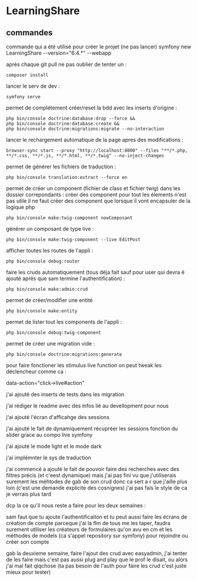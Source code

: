 # LearningShare

## commandes

commande qui a été utilisé pour créer le projet (ne pas lancer)
symfony new LearningShare --version="6.4.\*" --webapp

après chaque git pull ne pas oublier de tenter un :

```
composer install
```

lancer le serv de dev :

```
symfony serve
```

permet de complétement créer/reset la bdd avec les inserts d'origine :

```
php bin/console doctrine:database:drop --force &&
php bin/console doctrine:database:create &&
php bin/console doctrine:migrations:migrate --no-interaction
```

lancer le rechargement automatique de la page apres des modifications :

```
browser-sync start --proxy "http://localhost:8000" --files "**/*.php, **/*.css, **/*.js, **/*.html, **/*.twig" --no-inject-changes
```

permet de générer les fichiers de traduction :

```
php bin/console translation:extract --force en
```

permet de créer un component (fichier de class et fichier twig) dans les dossier correpondants :
créer des component pour tout les élements n'est pas utile
il ne faut créer des component que lorsque il vont encapsuler de la logique php

```
php bin/console make:twig-component nowComposant
```

générer un composant de type live :

```
php bin/console make:twig-component --live EditPost
```

afficher toutes les routes de l'appli :

```
php bin/console debug:router
```

faire les cruds automatiquement (tous déja fait sauf pour user qui devra ê ajouté après que sam termine l'authentification) :

```
php bin/console make:admin:crud
```

permet de créer/modifier une entité

```
php bin/console make:entity
```

permet de lister tout les components de l'appli :

```
php bin/console debug:twig-component
```

permet de créer une migration vide :

```
php bin/console doctrine:migrations:generate
```

pour faire fonctioner les stimulus live function on peut tweak les déclencheur comme ca :

data-action="click->live#action"

j'ai ajouté des inserts de tests dans les migration

j'ai rédiger le readme avec des infos lié au devellopment pour nous

j'ai ajouté l'écran d'afficahge des sessions

j'ai ajouté le fait de dynamiquement récupréer les sessions fonction du slider grace au compo live symfony

j'ai ajouté le mode light et le mode dark

j'ai implémnter le sys de traduction

j'ai commencé a ajouté le fait de pouvoir faire des recherches avec des filtres précis (et c'eest dynamique) mais j'ai pas fini vu que j'utiliserais surement les méhtodes de gab de son crud donc ca sert a r que j'aille plus loin (c'est une demande explicite des cosnignes)
j'ai pas fais le style de ca je verrais plus tard

dcp la ce qu'il nous reste a faire pour les deux semaines :

sam faut que tu ajoute l'authentificaiton et tu peut aussi faire les écrans de création de compte parceque j'ai la flm de tous me les taper, faudra surement utiliser les créateurs de formulaires qu'on avu en cm et les méthodes de models (ca s'appel repository sur symfony) pour rejoindre ou créer son compte

gab la deuxieme semaine, faire l'ajout des crud avec easyadmin, j'ai tenter de les faire mais c'est pas aussi plug and play que le prof le disait, ou alors j'ai mal fait qlqchose (ta pas besoin de l'auth pour faire les crud c'est juste mieux pour tester)
